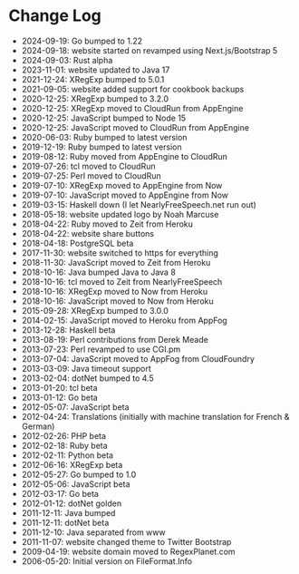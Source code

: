 # Change Log

* 2024-09-19: Go bumped to 1.22
* 2024-09-18: website started on revamped using Next.js/Bootstrap 5
* 2024-09-03: Rust alpha
* 2023-11-01: website updated to Java 17
* 2021-12-24: XRegExp bumped to 5.0.1
* 2021-09-05: website added support for cookbook backups
* 2020-12-25: XRegExp bumped to 3.2.0
* 2020-12-25: XRegExp moved to CloudRun from AppEngine
* 2020-12-25: JavaScript bumped to Node 15
* 2020-12-25: JavaScript moved to CloudRun from AppEngine
* 2020-06-03: Ruby bumped to latest version
* 2019-12-19: Ruby bumped to latest version
* 2019-08-12: Ruby moved from AppEngine to CloudRun
* 2019-07-26: tcl moved to CloudRun
* 2019-07-25: Perl moved to CloudRun
* 2019-07-10: XRegExp moved to AppEngine from Now
* 2019-07-10: JavaScript moved to AppEngine from Now
* 2019-03-15: Haskell down (I let NearlyFreeSpeech.net run out)
* 2018-05-18: website updated logo by Noah Marcuse
* 2018-04-22: Ruby moved to Zeit from Heroku
* 2018-04-22: website share buttons
* 2018-04-18: PostgreSQL beta
* 2017-11-30: website switched to https for everything
* 2018-11-30: JavaScript moved to Zeit from Heroku
* 2018-10-16: Java bumped Java to Java 8
* 2018-10-16: tcl moved to Zeit from NearlyFreeSpeech
* 2018-10-16: XRegExp moved to Now from Heroku
* 2018-10-16: JavaScript moved to Now from Heroku
* 2015-09-28: XRegExp bumped to 3.0.0
* 2014-02-15: JavaScript moved to Heroku from AppFog
* 2013-12-28: Haskell beta
* 2013-08-19: Perl contributions from Derek Meade
* 2013-07-23: Perl revamped to use CGI.pm
* 2013-07-04: JavaScript moved to AppFog from CloudFoundry
* 2013-03-09: Java timeout support
* 2013-02-04: dotNet bumped to 4.5
* 2013-01-20: tcl beta
* 2013-01-12: Go beta
* 2012-05-07: JavaScript beta
* 2012-04-24: Translations (initially with machine translation for French & German)
* 2012-02-26: PHP beta
* 2012-02-18: Ruby beta
* 2012-02-11: Python beta
* 2012-06-16: XRegExp beta
* 2012-05-27: Go bumped to 1.0
* 2012-05-06: JavaScript beta
* 2012-03-17: Go beta
* 2012-01-12: dotNet golden
* 2011-12-11: Java bumped
* 2011-12-11: dotNet beta
* 2011-12-10: Java separated from www
* 2011-11-07: website changed theme to Twitter Bootstrap
* 2009-04-19: website domain moved to RegexPlanet.com
* 2006-05-20: Initial version on FileFormat.Info